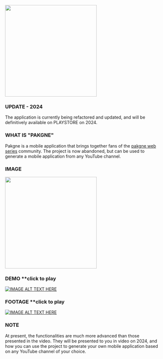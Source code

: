 <img src="https://i.imgur.com/G40veiA.png" width="300">

### UPDATE - 2024
The application is currently being refactored and updated, and will be definitively available on PLAYSTORE on 2024.

### WHAT IS "PAKGNE"
Pakgne is a mobile application that brings together fans of the <a href="https://www.youtube.com/channel/UCWitG84eyFDN5xj8oLXwVhA">pakgne web series</a> community. The project is now abandoned, but can be used to generate a mobile application from any YouTube channel.

### IMAGE
<img src="https://i.imgur.com/JTv02Ur.png" width="300">

### DEMO **click to play
[![IMAGE ALT TEXT HERE](https://img.youtube.com/vi/zfWlCx1GNGo/maxresdefault.jpg)](https://youtube.com/shorts/zfWlCx1GNGo)

### FOOTAGE **click to play
[![IMAGE ALT TEXT HERE](https://img.youtube.com/vi/_JIodAa3uwQ/maxresdefault.jpg)](https://youtu.be/_JIodAa3uwQ)

### NOTE
At present, the functionalities are much more advanced than those presented in the video. They will be presented to you in video on 2024, and how you can use the project to generate your own mobile application based on any YouTube channel of your choice.
